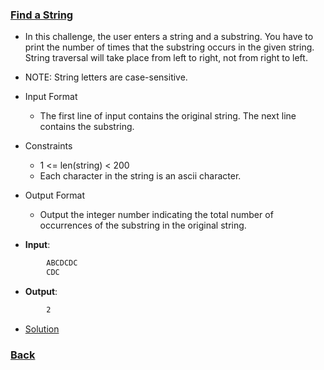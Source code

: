 ### [Find a String](https://www.hackerrank.com/challenges/find-a-string/problem)
- In this challenge, the user enters a string and a substring. You have to print the number of times that the substring occurs in the given string. String traversal will take place from left to right, not from right to left.
- NOTE: String letters are case-sensitive.

- Input Format
    - The first line of input contains the original string. The next line contains the substring.

- Constraints
    - 1 <= len(string) < 200
    - Each character in the string is an ascii character.

- Output Format
    - Output the integer number indicating the total number of occurrences of the substring in the original string.


- **Input**:
````bash
        ABCDCDC
        CDC
````

- **Output**:
````bash
        2
````

- [Solution](main.py)

### [Back](../../README.md)